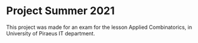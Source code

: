 # Project Summer 2021
This project was made for an exam for the lesson Applied Combinatorics, in University of Piraeus IT department.
